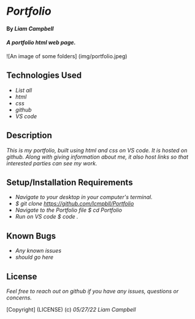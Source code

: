 # _Portfolio_

#### By _**Liam Campbell**_

#### _A portfolio html web page._

![An image of some folders] (img/portfolio.jpeg)

## Technologies Used

* _List all_
* _html_
* _css_
* _github_
* _VS code_

## Description

_This is my portfolio, built using html and css on VS code. It is hosted on github. Along with giving information about me, it also host links so that interested parties can see my work._

## Setup/Installation Requirements

* _Navigate to your desktop in your computer's terminal._
* _$ git clone https://github.com/lcmpbll/Portfolio_
* _Navigate to the Portfolio file $ cd Portfolio_
* _Run on VS code $ code ._




## Known Bugs

* _Any known issues_
* _should go here_

## License

_Feel free to reach out on github if you have any issues, questions or concerns._

[Copyright] (LICENSE) (c) _05/27/22_ _Liam Campbell_